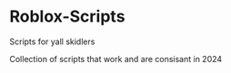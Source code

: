 # Roblox-Scripts

Scripts for yall skidlers

Collection of scripts that work and are consisant in 2024
